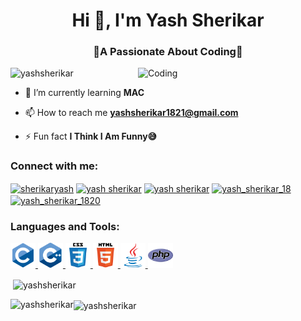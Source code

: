 <h1 align="center">Hi 👋, I'm Yash Sherikar</h1>
<h3 align="center">📝A Passionate About Coding📝</h3>

<img  align = "right" alt = "Coding" width = "300" src="https://user-images.githubusercontent.com/115187902/230700872-d5f44b85-56c7-4e27-80a4-6e2db901e60c.gif">

<p align="left"> <img src="https://komarev.com/ghpvc/?username=yashsherikar&label=Profile%20views&color=0e75b6&style=flat" alt="yashsherikar" /> </p>

- 🌱 I’m currently learning **MAC**


- 📫 How to reach me **yashsherikar1821@gmail.com**

- ⚡ Fun fact **I Think I Am Funny😅**

<h3 align="left">Connect with me:</h3>
<p align="left">
<a href="https://twitter.com/sherikaryash" target="blank"><img align="center" src="https://raw.githubusercontent.com/rahuldkjain/github-profile-readme-generator/master/src/images/icons/Social/twitter.svg" alt="sherikaryash" height="30" width="40" /></a>
<a href="https://linkedin.com/in/yash sherikar" target="blank"><img align="center" src="https://raw.githubusercontent.com/rahuldkjain/github-profile-readme-generator/master/src/images/icons/Social/linked-in-alt.svg" alt="yash sherikar" height="30" width="40" /></a>
<a href="https://fb.com/yash sherikar" target="blank"><img align="center" src="https://raw.githubusercontent.com/rahuldkjain/github-profile-readme-generator/master/src/images/icons/Social/facebook.svg" alt="yash sherikar" height="30" width="40" /></a>
<a href="https://instagram.com/yash_sherikar_18" target="blank"><img align="center" src="https://raw.githubusercontent.com/rahuldkjain/github-profile-readme-generator/master/src/images/icons/Social/instagram.svg" alt="yash_sherikar_18" height="30" width="40" /></a>
<a href="https://www.leetcode.com/yash_sherikar_1820" target="blank"><img align="center" src="https://raw.githubusercontent.com/rahuldkjain/github-profile-readme-generator/master/src/images/icons/Social/leet-code.svg" alt="yash_sherikar_1820" height="30" width="40" /></a>
</p>

<h3 align="left">Languages and Tools:</h3>
<p align="left"> <a href="https://www.cprogramming.com/" target="_blank" rel="noreferrer"> <img src="https://raw.githubusercontent.com/devicons/devicon/master/icons/c/c-original.svg" alt="c" width="40" height="40"/> </a> <a href="https://www.w3schools.com/cpp/" target="_blank" rel="noreferrer"> <img src="https://raw.githubusercontent.com/devicons/devicon/master/icons/cplusplus/cplusplus-original.svg" alt="cplusplus" width="40" height="40"/> </a> <a href="https://www.w3schools.com/css/" target="_blank" rel="noreferrer"> <img src="https://raw.githubusercontent.com/devicons/devicon/master/icons/css3/css3-original-wordmark.svg" alt="css3" width="40" height="40"/> </a> <a href="https://www.w3.org/html/" target="_blank" rel="noreferrer"> <img src="https://raw.githubusercontent.com/devicons/devicon/master/icons/html5/html5-original-wordmark.svg" alt="html5" width="40" height="40"/> </a> <a href="https://www.java.com" target="_blank" rel="noreferrer"> <img src="https://raw.githubusercontent.com/devicons/devicon/master/icons/java/java-original.svg" alt="java" width="40" height="40"/> </a> <a href="https://www.php.net" target="_blank" rel="noreferrer"> <img src="https://raw.githubusercontent.com/devicons/devicon/master/icons/php/php-original.svg" alt="php" width="40" height="40"/> </a> </p>


<p>&nbsp;<img align="center" src="https://github-readme-stats.vercel.app/api?username=yashsherikar&show_icons=true&locale=en" alt="yashsherikar" /></p>
<p><img align="left" src="https://github-readme-stats.vercel.app/api/top-langs?username=yashsherikar&show_icons=true&locale=en&layout=compact" alt="yashsherikar" /></p>

<p><img align="center" src="https://github-readme-streak-stats.herokuapp.com/?user=yashsherikar&" alt="yashsherikar" /></p>
